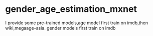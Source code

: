 # gender_age_estimation_mxnet
I provide some pre-trained models,age model first train on imdb,then wiki,megaage-asia. gender models first train on imdb
